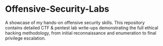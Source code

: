 # Offensive-Security-Labs
A showcase of my hands-on offensive security skills. This repository contains detailed CTF &amp; pentest lab write-ups demonstrating the full ethical hacking methodology, from initial reconnaissance and enumeration to final privilege escalation.
